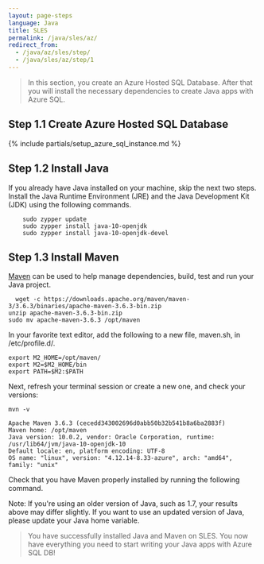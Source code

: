 ```yaml
---
layout: page-steps
language: Java
title: SLES
permalink: /java/sles/az/
redirect_from:
  - /java/az/sles/step/
  - /java/sles/az/step/1
---
```


> In this section, you create an Azure Hosted SQL Database. After that you will install the necessary dependencies to create Java apps with Azure SQL.
 
## Step 1.1 Create Azure Hosted SQL Database

{% include partials/setup_azure_sql_instance.md %}

## Step 1.2 Install Java

If you already have Java installed on your machine, skip the next two steps. Install the Java Runtime Environment (JRE) and the Java Development Kit (JDK) using the following commands.

```terminal
    sudo zypper update
    sudo zypper install java-10-openjdk
    sudo zypper install java-10-openjdk-devel
```

## Step 1.3 Install Maven

[Maven](https://maven.apache.org/) can be used to help manage dependencies, build, test and run your Java project.

```terminal
  wget -c https://downloads.apache.org/maven/maven-3/3.6.3/binaries/apache-maven-3.6.3-bin.zip
unzip apache-maven-3.6.3-bin.zip
sudo mv apache-maven-3.6.3 /opt/maven
```

In your favorite text editor, add the following to a new file, maven.sh, in /etc/profile.d/.

```terminal
export M2_HOME=/opt/maven/
export M2=$M2_HOME/bin
export PATH=$M2:$PATH
```

Next, refresh your terminal session or create a new one, and check your versions:

```terminal
mvn -v
```


```results
Apache Maven 3.6.3 (cecedd343002696d0abb50b32b541b8a6ba2883f)
Maven home: /opt/maven
Java version: 10.0.2, vendor: Oracle Corporation, runtime: /usr/lib64/jvm/java-10-openjdk-10
Default locale: en, platform encoding: UTF-8
OS name: "linux", version: "4.12.14-8.33-azure", arch: "amd64", family: "unix"
```

Check that you have Maven properly installed by running the following command.


Note: If you're using an older version of Java, such as 1.7, your results above may differ slightly. If you want to use an updated version of Java, please update your Java home variable.

> You have successfully installed Java and Maven on SLES. You now have everything you need to start writing your Java apps with Azure SQL DB!
